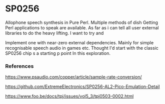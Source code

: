 # SP0256
Allophone speech synthesis in Pure Perl. Multiple methods of dish
Getting Perl applications to speak are available.  As far as i can tell all user external libraries to do the heavy lifting. I want to try and 

Implement one with near-zero external dependencies. Mainly for simple recognisable speech audio in games etc. 
Thought I'd start with the classic SP0256 chip s a starting p point 
In this exploration. 

### References
https://www.psaudio.com/copper/article/sample-rate-conversion/

https://github.com/ExtremeElectronics/SP0256-AL2-Pico-Emulation-Detail

https://www.foo.be/docs/tpj/issues/vol5_3/tpj0503-0002.html
